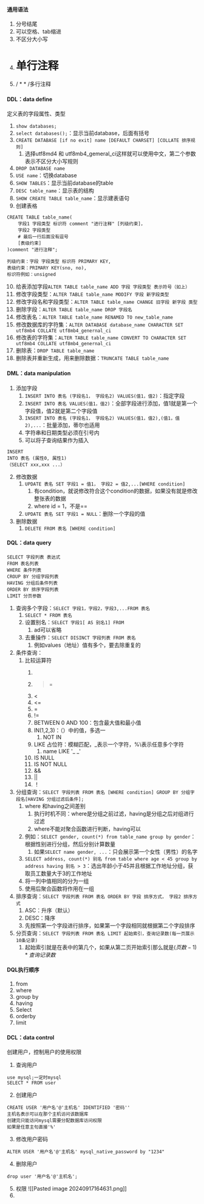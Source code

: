  #### 通用语法
1. 分号结尾
2. 可以空格、tab缩进
3. 不区分大小写
4. # 单行注释
5. / \* \* /多行注释

#### DDL：data define
定义表的字段属性、类型
1. `show databases;`
2. `select databases();`：显示当前database，后面有括号
3. `CREATE DATABASE [if no exit] name [DEFAULT CHARSET] [COLLATE 排序规则]`
	1. 选择utf8md4 和 utf8mb4_gemeral_ci这样就可以使用中文，第二个参数表示不区分大小写规则
4. `DROP DATABASE name`
5. `USE name`：切换database
6. `SHOW TABLES`：显示当前database的table
7. `DESC table_name`：显示表的结构
8. `SHOW CREATE TABLE table_name`：显示建表语句
9. 创建表格
```mysql
CREATE TABLE table_name(
	字段1 字段类型 标识符 comment "进行注释" [列级约束]，
	字段2 字段类型
	# 最后一行后面没有逗号
	[表级约束]
)comment "进行注释";

列级约束：字段 字段类型 标识符 PRIMARY KEY,
表级约束：PRIMARY KEY(sno, no),
标识符例如：unsigned
```
 10. 给表添加字段`ALTER TABLE table_name ADD 字段 字段类型 表示符号（如上）`
 11. 修改字段类型：`ALTER TABLE table_name MODIFY 字段 新字段类型`
 12. 修改字段名和字段类型：`ALTER TABLE table_name CHANGE 旧字段 新字段 类型`
 13. 删除字段：`ALTER TABLE table_name DROP 字段名`
 14. 修改表名：`ALTER TABLE table_name RENAMED TO new_table_name`
 15. 修改数据库的字符集：`ALTER DATABASE database_name CHARACTER SET utf8mb4 COLLATE utf8mb4_genernal_ci`
 16. 修改表的字符集：`ALTER TABLE table_name CONVERT TO CHARACTER SET utf8mb4 COLLATE utf8mb4_genernal_ci`
 17. 删除表：`DROP TABLE table_name`
 18. 删除表并重新生成，用来删除数据：`TRUNCATE TABLE table_name`

#### DML：data manipulation
1. 添加字段
	1. `INSERT INTO 表名 (字段名1， 字段名2) VALUES(值1，值2)`：指定字段
	2. `INSERT INTO 表名 VALUES(值1，值2)`：全部字段进行添加，值1就是第一个字段值，值2就是第二个字段值
	3.  `INSERT INTO 表名 (字段名1， 字段名2) VALUES(值1，值2),(值1，值2),...`：批量添加，蒂尔也适用
	4. 字符串和日期类型必须在引号内
	5. 可以将子查询结果作为插入
```
INSERT
INTO 表名 (属性0, 属性1)
（SELECT xxx,xxx ...）
```
2. 修改数据
	1. `UPDATE 表名 SET 字段1 = 值1， 字段2 = 值2,...[WHERE condition]`
		1. 有condition，就说修改符合这个condition的数据，如果没有就是修改整张表的数据
		2. where id = 1，不是==
	2. `UPDATE 表名 SET 字段1 = NULL`：删除一个字段的值
3. 删除数据
	1. `DELETE FROM 表名 [WHERE condition]`
#### DQL：data query
```
SELECT 字段列表 表达式
FROM 表名列表
WHERE 条件列表
CROUP BY 分组字段列表
HAVING 分组后条件列表
ORDER BY 排序字段列表
LIMIT 分页参数 
```

1. 查询多个字段：`SELECT 字段1，字段2，字段3,...FROM 表名`
	1. `SELECT * FROM 表名`
	2. 设置别名：`SELECT 字段1[ AS 别名1] FROM`
		1. ad可以省略
	3. 去重操作：`SELECT DISINCT 字段列表 FROM 表名`
		1. 例如values（地址）值有多个，要去除重复的
2. 条件查询：
	1. 比较运算符
		1. >
		2. >=
		3. <
		4. <=
		5. =
		6. !=
		7. BETWEEN 0 AND 100：包含最大值和最小值
		8. IN(1,2,3)：（）中的值，多选一
			1. NOT IN
		9. LIKE 占位符：模糊匹配，\_表示一个字符，%\表示任意多个字符
			1. name LIKE '\_ \_'
		10. IS NULL
		11. IS NOT NULL
		12. &&
		13. ||
		14. ！
3. 分组查询：`SELECT 字段列表 FROM 表名 [WHERE condition] GROUP BY 分组字段名[HAVING 分组过滤后条件];`
	1. where 和having之间差别
		1. 执行时机不同：where是分组之前过滤，having是分组之后对组进行过滤
		2. where不能对聚合函数进行判断，having可以
	2. 例如：`SELECT gender, count(*) from table_name group by gender`：根据性别进行分组，然后分别计算数量
		1. 如果`SELECT name gender, ...`：只会展示第一个女性（男性）的名字
	3. `SELECT address, count(*) 别名 from table where age < 45 group by address having 别名 > 3`：选出年龄小于45并且根据工作地址分组，获取员工数量大于3的工作地址
	4. 将一列中值相同的分为一组
	5. 使用后聚合函数将作用在一组
4. 排序查询：`SELECT 字段列表 FROM 表名 ORDER BY 字段 排序方式， 字段2 排序方式`
	1. ASC：升序（默认）
	2. DESC：降序
	3. 先按照第一个字段进行排序，如果第一个字段相同就根据第二个字段排序
5. 分页查询：`SELECT 字段列表 FROM 表名 LIMIT 起始索引，查询记录数(每一页展示10条记录)`
	1. 起始索引就是在表中的第几个，如果从第二页开始索引那么就是$(页数-1)*查询记录数$

#### DQL执行顺序
1. from
2. where
3. group by
4. having
5. Select
6. orderby
7. limit
#### DCL：data control
创建用户，控制用户的使用权限
1. 查询用户
```
use mysql;一定时mysql
SELECT * FROM user
```
2. 创建用户
```
CREATE USER '用户名'@'主机名' IDENTIFIED '密码'' 
主机名表示可以在那个主机访问该数据库
创建完只能访问mysql需要分配数据库访问权限
如果是任意主句直接'%'
```
3. 修改用户密码
```
ALTER USER '用户名'@'主机名' mysql_native_password by "1234"
```
4. 删除用户
```
drop user '用户名'@'主机名';
```
5. 权限
![[Pasted image 20240917164631.png]]
6. 